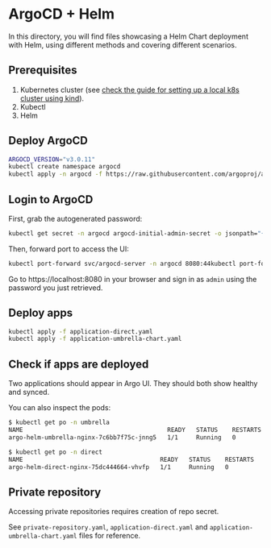 # ArgoCD + Helm

In this directory, you will find files showcasing a Helm Chart deployment with Helm, using different methods and covering different scenarios.

## Prerequisites

1. Kubernetes cluster (see [check the guide for setting up a local k8s cluster using kind](../000-local-k8s/)).
2. Kubectl
3. Helm

## Deploy ArgoCD

```sh
ARGOCD_VERSION="v3.0.11"
kubectl create namespace argocd
kubectl apply -n argocd -f https://raw.githubusercontent.com/argoproj/argo-cd/${ARGOCD_VERSION}/manifests/install.yaml
```

## Login to ArgoCD

First, grab the autogenerated password:

```sh
kubectl get secret -n argocd argocd-initial-admin-secret -o jsonpath="{.data.password}" | base64 -d
```

Then, forward port to access the UI:
```sh
kubectl port-forward svc/argocd-server -n argocd 8080:44kubectl port-forward svc/argocd-server -n argocd 8080:4433
```

Go to https://localhost:8080 in your browser and sign in as `admin` using the password you just retrieved.

## Deploy apps

```sh
kubectl apply -f application-direct.yaml
kubectl apply -f application-umbrella-chart.yaml
```

## Check if apps are deployed

Two applications should appear in Argo UI. They should both show healthy and synced.

You can also inspect the pods:

```sh
$ kubectl get po -n umbrella
NAME                                        READY   STATUS    RESTARTS   AGE
argo-helm-umbrella-nginx-7c6bb7f75c-jnng5   1/1     Running   0          9m25s

$ kubectl get po -n direct
NAME                                      READY   STATUS    RESTARTS   AGE
argo-helm-direct-nginx-75dc444664-vhvfp   1/1     Running   0          113s
```

## Private repository

Accessing private repositories requires creation of repo secret.

See `private-repository.yaml`, `application-direct.yaml` and `application-umbrella-chart.yaml` files for reference.